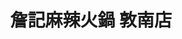 ---
title: "詹記麻辣火鍋 敦南店"
description: "詹記麻辣火鍋 敦南店"
layout: shop
keywords:
  - 美食競賽
  - 台灣美食
  - 美食精選
datePublished: "2025-06-30"
dateModified: "2025-07-06"
city: "台北市"
district: "大安區"
address: "台北市大安區和平東路三段60號"
phone: "0223777799"
geo: "25.024359473430987, 121.54908750490029"
google_map: "https://maps.app.goo.gl/bZzYwAbBsEhb7EvV9"
footinder: "https://footinder.com.tw/%E5%8F%B0%E5%8C%97%E5%B8%82%E5%A4%A7%E5%AE%89%E5%8D%80/36261/"
official: "https://www.facebook.com/ChanChiHotPots/"
award:
  - name: "500盤"
    year: "2024"
    entries:
      - dishes:
          - "鍋底鴨血"

---